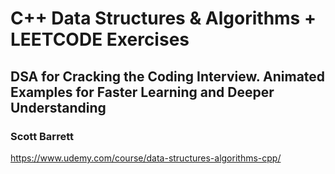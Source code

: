 # C++ Data Structures & Algorithms + LEETCODE Exercises

## DSA for Cracking the Coding Interview. Animated Examples for Faster Learning and Deeper Understanding

### Scott Barrett

https://www.udemy.com/course/data-structures-algorithms-cpp/
